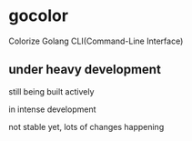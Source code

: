 # gocolor
Colorize Golang CLI(Command-Line Interface)  

## under heavy development
still being built actively

in intense development

not stable yet, lots of changes happening
